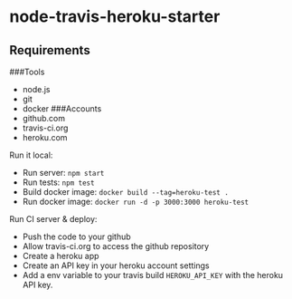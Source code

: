 # node-travis-heroku-starter

## Requirements
###Tools
- node.js
- git
- docker
###Accounts
- github.com
- travis-ci.org
- heroku.com



Run it local:
- Run server: `npm start`
- Run tests: `npm test`
- Build docker image: `docker build --tag=heroku-test .`
- Run docker image: `docker run -d -p 3000:3000 heroku-test`

Run CI server & deploy:
- Push the code to your github
- Allow travis-ci.org to access the github repository
- Create a heroku app
- Create an API key in your heroku account settings
- Add a env variable to your travis build `HEROKU_API_KEY` with the heroku API key.
